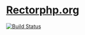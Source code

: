 # [Rectorphp.org](https://www.rectorphp.org)

[![Build Status](https://img.shields.io/travis/rector/rectorphp.org/master.svg?style=flat-square)](https://travis-ci.org/rector/rectorphp.org)
